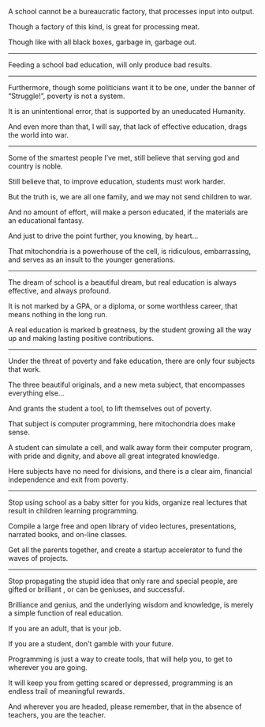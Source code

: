 A school cannot be a bureaucratic factory,
that processes input into output.

Though a factory of this kind,
is great for processing meat.

Though like with all black boxes,
garbage in, garbage out.

---

Feeding a school bad education,
will only produce bad results.

---

Furthermore, though some politicians want it to be one,
under the banner of “Struggle!”, poverty is not a system.

It is an unintentional error,
that is supported by an uneducated Humanity.

And even more than that, I will say,
that lack of effective education, drags the world into war.

---

Some of the smartest people I’ve met,
still believe that serving god and country is noble.

Still believe that, to improve education,
students must work harder.

But the truth is, we are all one family,
and we may not send children to war.

And no amount of effort, will make a person educated,
if the materials are an educational fantasy.

And just to drive the point further,
you knowing, by heart…

That mitochondria is a powerhouse of the cell,
is ridiculous, embarrassing, and serves as an insult to the younger generations.

---

The dream of school is a beautiful dream,
but real education is always effective, and always profound.

It is not marked by a GPA, or a diploma, or some worthless career,
that means nothing in the long run.

A real education is marked b greatness,
by the student growing all the way up and making lasting positive contributions.

---

Under the threat of poverty and fake education,
there are only four subjects that work.

The three beautiful originals, and a new meta subject,
that encompasses everything else…

And grants the student a tool,
to lift themselves out of poverty.

That subject is computer programming,
here mitochondria does make sense.

A student can simulate a cell, and walk away form their computer program,
with pride and dignity, and above all great integrated knowledge.

Here subjects have no need for divisions,
and there is a clear aim, financial independence and exit from poverty.

---

Stop using school as a baby sitter for you kids,
organize real lectures that result in children learning programming.

Compile a large free and open library of video lectures,
presentations, narrated books, and on-line classes.

Get all the parents together,
and create a startup accelerator to fund the waves of projects.

---

Stop propagating the stupid idea that only rare and special people,
are gifted or brilliant , or can be geniuses, and successful.

Brilliance and genius, and the underlying wisdom and knowledge,
is merely a simple function of real education.

If you are an adult,
that is your job.

If you are a student,
don't gamble with your future.

Programming is just a way to create tools,
that will help you, to get to wherever you are going.

It will keep you from getting scared or depressed,
programming is an endless trail of meaningful rewards.

And wherever you are headed, please remember,
that in the absence of teachers, you are the teacher.
